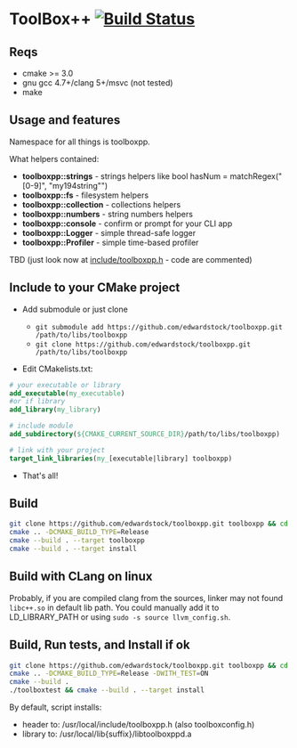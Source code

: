 # ToolBox++ [![Build Status](https://travis-ci.org/edwardstock/toolboxpp.svg?branch=master)](https://travis-ci.org/edwardstock/toolboxpp)


## Reqs
* cmake >= 3.0
* gnu gcc 4.7+/clang 5+/msvc (not tested)
* make

## Usage and features

Namespace for all things is toolboxpp.

What helpers contained:
* **toolboxpp::strings** - strings helpers like bool hasNum = matchRegex("[0-9]", "my194string"")
* **toolboxpp::fs** - filesystem helpers
* **toolboxpp::collection** - collections helpers
* **toolboxpp::numbers** - string numbers helpers
* **toolboxpp::console** - confirm or prompt for your CLI app
* **toolboxpp::Logger** - simple thread-safe logger
* **toolboxpp::Profiler** - simple time-based profiler

TBD (just look now at [include/toolboxpp.h](https://github.com/edwardstock/toolboxpp/blob/master/include/toolboxpp.h) - code are commented)


## Include to your CMake project
* Add submodule or just clone
  * `git submodule add https://github.com/edwardstock/toolboxpp.git /path/to/libs/toolboxpp` 
  * `git clone https://github.com/edwardstock/toolboxpp.git /path/to/libs/toolboxpp`
  
* Edit CMakelists.txt:
```cmake
# your executable or library
add_executable(my_executable) 
#or if library
add_library(my_library)

# include module
add_subdirectory(${CMAKE_CURRENT_SOURCE_DIR}/path/to/libs/toolboxpp)

# link with your project
target_link_libraries(my_[executable|library] toolboxpp)
```
* That's all!

## Build
```bash
git clone https://github.com/edwardstock/toolboxpp.git toolboxpp && cd toolboxpp/build
cmake .. -DCMAKE_BUILD_TYPE=Release
cmake --build . --target toolboxpp
cmake --build . --target install 
```

## Build with CLang on linux
Probably, if you are compiled clang from the sources, linker may not found `libc++.so` in default lib path. You could manually add it to LD_LIBRARY_PATH or using `sudo -s source llvm_config.sh`.

## Build, Run tests, and Install if ok
```bash
git clone https://github.com/edwardstock/toolboxpp.git toolboxpp && cd toolboxpp/build
cmake .. -DCMAKE_BUILD_TYPE=Release -DWITH_TEST=ON
cmake --build .
./toolboxtest && cmake --build . --target install
```

By default, script installs:
* header to: /usr/local/include/toolboxpp.h (also toolboxconfig.h)
* library to: /usr/local/lib{suffix}/libtoolboxppd.a